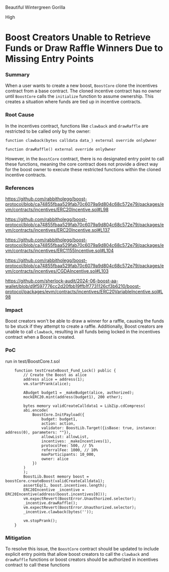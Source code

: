 Beautiful Wintergreen Gorilla

High

# Boost Creators Unable to Retrieve Funds or Draw Raffle Winners Due to Missing Entry Points

### Summary

When a user wants to create a new boost, `BoostCore`  clone the incentives contract from a base contract. The cloned incentive contract has no owner until `BoostCore` calls the `initialize` function to assume ownership. This creates a situation where funds are tied up in incentive contracts.

### Root Cause

In the incentives contract, functions like `clawback` and `drawRaffle` are restricted to be called only by the owner:

```solidity
function clawback(bytes calldata data_) external override onlyOwner

function drawRaffle() external override onlyOwner
```

However, in the `BoostCore` contract, there is no designated entry point to call these functions, meaning the core contract does not provide a direct way for the boost owner to execute these restricted functions within the cloned incentive contracts.


### References

https://github.com/rabbitholegg/boost-protocol/blob/ca74855fbaa529fab70c6079a9d804c68c572e79/packages/evm/contracts/incentives/ERC20Incentive.sol#L98

https://github.com/rabbitholegg/boost-protocol/blob/ca74855fbaa529fab70c6079a9d804c68c572e79/packages/evm/contracts/incentives/ERC20Incentive.sol#L137

https://github.com/rabbitholegg/boost-protocol/blob/ca74855fbaa529fab70c6079a9d804c68c572e79/packages/evm/contracts/incentives/ERC1155Incentive.sol#L104


https://github.com/rabbitholegg/boost-protocol/blob/ca74855fbaa529fab70c6079a9d804c68c572e79/packages/evm/contracts/incentives/CGDAIncentive.sol#L103


https://github.com/sherlock-audit/2024-06-boost-aa-wallet/blob/d9f597776cc2d20fbb19ffb1f7731126cf3b6210/boost-protocol/packages/evm/contracts/incentives/ERC20VariableIncentive.sol#L98


### Impact

Boost creators won't be able to draw a winner for a raffle, causing the funds to be stuck if they attempt to create a raffle. Additionally, Boost creators are unable to call `clawback`, resulting in all funds being locked in the incentives contract when a Boost is created.

### PoC

run in test/BoostCore.t.sol 

```solidity
    function testCreateBoost_Fund_Lock() public {
        // Create the Boost as alice
        address alice = address(1);
        vm.startPrank(alice);

        ABudget budget1 = _makeBudget(alice, authorized);
        mockERC20.mint(address(budget1), 200 ether);

        bytes memory validCreateCalldata1 = LibZip.cdCompress(
        abi.encode(
            BoostCore.InitPayload({
                budget: budget1,
                action: action,
                validator: BoostLib.Target({isBase: true, instance: address(0), parameters: ""}),
                allowList: allowList,
                incentives: _makeIncentives(1),
                protocolFee: 500, // 5%
                referralFee: 1000, // 10%
                maxParticipants: 10_000,
                owner: alice
            })
        )
        );
        BoostLib.Boost memory boost = boostCore.createBoost(validCreateCalldata1);
        assertEq(1, boost.incentives.length);
        ERC20Incentive _incentive = ERC20Incentive(address(boost.incentives[0]));
        vm.expectRevert(BoostError.Unauthorized.selector);
        _incentive.drawRaffle();
        vm.expectRevert(BoostError.Unauthorized.selector);
        _incentive.clawback(bytes(''));

        vm.stopPrank();
    }
```

### Mitigation

To resolve this issue, the `BoostCore` contract should be updated to include explicit entry points that allow boost creators to call the `clawback` and `drawRaffle` functions or boost creators should be authorized in incentives contract to call these functions
